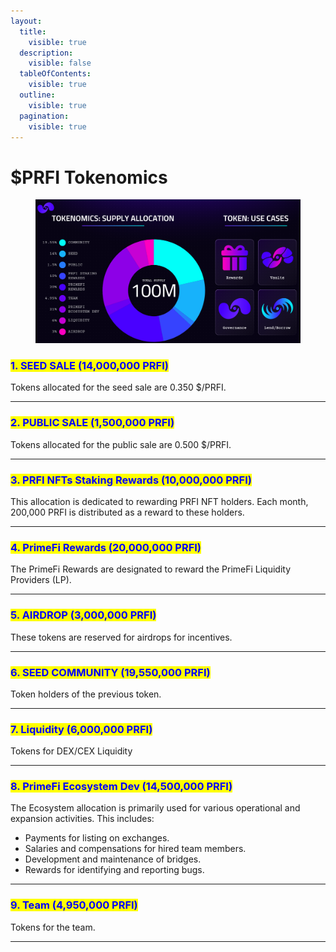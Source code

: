 ```yaml
---
layout:
  title:
    visible: true
  description:
    visible: false
  tableOfContents:
    visible: true
  outline:
    visible: true
  pagination:
    visible: true
---
```


# $PRFI Tokenomics

<figure><img src="../../.gitbook/assets/Captura de pantalla 2024-11-25 152125.png" alt=""><figcaption></figcaption></figure>

### <mark style="color:blue;">**1. SEED SALE (14,000,000 PRFI)**</mark>

Tokens allocated for the seed sale are 0.350 $/PRFI.

***

### <mark style="color:blue;">**2. PUBLIC SALE (1,500,000 PRFI)**</mark>

Tokens allocated for the public sale are 0.500 $/PRFI.

***

### <mark style="color:blue;">**3. PRFI NFTs Staking Rewards (10,000,000 PRFI)**</mark>

This allocation is dedicated to rewarding PRFI NFT holders. Each month, 200,000 PRFI is distributed as a reward to these holders.

***

### <mark style="color:blue;">**4. PrimeFi Rewards (20,000,000 PRFI)**</mark>

The PrimeFi Rewards are designated to reward the PrimeFi Liquidity Providers (LP).

***

### <mark style="color:blue;">**5. AIRDROP (3,000,000 PRFI)**</mark>

These tokens are reserved for airdrops for incentives.

***

### <mark style="color:blue;">**6. SEED COMMUNITY (19,550,000 PRFI)**</mark>

Token holders of the previous token.

***

### <mark style="color:blue;">**7. Liquidity (6,000,000 PRFI)**</mark>

Tokens for DEX/CEX Liquidity

***

### <mark style="color:blue;">**8.  PrimeFi Ecosystem Dev (14,500,000 PRFI)**</mark>

The Ecosystem allocation is primarily used for various operational and expansion activities. This includes:

* Payments for listing on exchanges.
* Salaries and compensations for hired team members.
* Development and maintenance of bridges.
* Rewards for identifying and reporting bugs.

***

### <mark style="color:blue;">**9. Team (4,950,000 PRFI)**</mark>

Tokens for the team.

***

